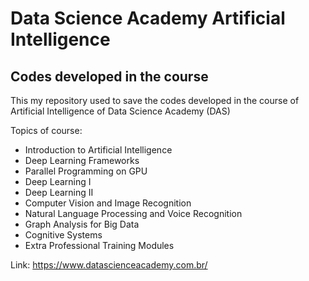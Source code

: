 # Data Science Academy Artificial Intelligence
## Codes developed in the course


This my repository used to save the codes developed in the course of Artificial Intelligence of Data Science Academy (DAS)

Topics of course:
- Introduction to Artificial Intelligence
- Deep Learning Frameworks
- Parallel Programming on GPU
- Deep Learning I
- Deep Learning II
- Computer Vision and Image Recognition
- Natural Language Processing and Voice Recognition
- Graph Analysis for Big Data
- Cognitive Systems
- Extra Professional Training Modules

Link: https://www.datascienceacademy.com.br/


